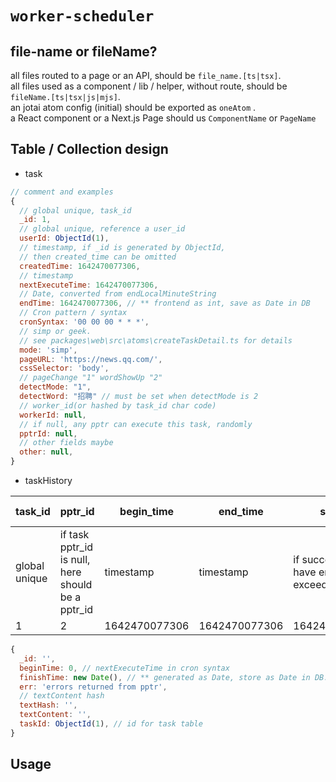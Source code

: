 # `worker-scheduler`


## file-name or fileName?  
all files routed to a page or an API, should be `file_name.[ts|tsx]`.  
all files used as a component / lib / helper, without route, should be `fileName.[ts|tsx|js|mjs]`.  
an jotai atom config (initial) should be exported as `oneAtom` .  
a React component or a Next.js Page should us `ComponentName` or `PageName`

## Table / Collection design  
- task  

```javascript
// comment and examples
{
  // global unique, task_id
  _id: 1,
  // global unique, reference a user_id
  userId: ObjectId(1),
  // timestamp, if _id is generated by ObjectId,
  // then created_time can be omitted
  createdTime: 1642470077306,
  // timestamp
  nextExecuteTime: 1642470077306,
  // Date, converted from endLocalMinuteString 
  endTime: 1642470077306, // ** frontend as int, save as Date in DB
  // Cron pattern / syntax
  cronSyntax: '00 00 00 * * *',
  // simp or geek. 
  // see packages\web\src\atoms\createTaskDetail.ts for details
  mode: 'simp',
  pageURL: 'https://news.qq.com/',
  cssSelector: 'body',
  // pageChange "1" wordShowUp "2"
  detectMode: "1",
  detectWord: "招聘" // must be set when detectMode is 2
  // worker_id(or hashed by task_id char code)
  workerId: null,
  // if null, any pptr can execute this task, randomly
  pptrId: null,
  // other fields maybe
  other: null,
}
```

- taskHistory  


| task_id| pptr_id|  begin_time| end_time |status| text_hash | outer_html(VIP only) |  other(maybe) |
|---|---|---|---|---|---|---|---|
| global unique| if task pptr_id is null, here should be a pptr_id | timestamp | timestamp |  if success or have errror or exceed time limit | textContent, hashed, for easy compare |    |    |
| 1 | 2 |  1642470077306 |1642470077306| 1642470077306 |7f83b1657ff1fc53b92dc18148a1d65dfc2d4b1fa3d677284addd200126d9069   | `<div>Hello</div>`  |   |  


```javascript
{
  _id: '',
  beginTime: 0, // nextExecuteTime in cron syntax
  finishTime: new Date(), // ** generated as Date, store as Date in DB.
  err: 'errors returned from pptr',
  // textContent hash
  textHash: '',
  textContent: '',
  taskId: ObjectId(1), // id for task table
}

```


## Usage

```

```
